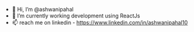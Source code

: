 - 👋 Hi, I’m @ashwanipahal
- 🌱 I’m currently working development using ReactJs
- 📫 reach me on linkedin - https://www.linkedin.com/in/ashwanipahal10

<!---
ashwanipahal/ashwanipahal is a ✨ special ✨ repository because its `README.md` (this file) appears on your GitHub profile.
You can click the Preview link to take a look at your changes.
--->
